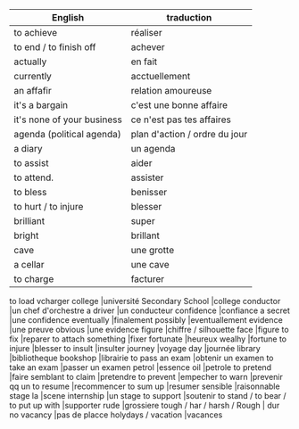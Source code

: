English | traduction
--------|-----------
to achieve |  réaliser
to end / to finish off  |   achever
actually |en fait
currently |acctuellement
an affafir |relation amoureuse
it's a bargain |c'est une bonne affaire
it's none of your business |ce n'est pas tes affaires
agenda (political agenda)  |plan d'action / ordre du jour
a diary |un agenda
to assist |aider 
to attend. |assister
to bless |benisser
to hurt / to injure |blesser
brilliant   |super
bright |brillant
cave |une grotte
a cellar |une cave
to charge |facturer 
to load vcharger
college |université
Secondary School |college
conductor |un chef d'orchestre
a driver |un conducteur
confidence |confiance 
a secret |une confidence
eventually |finalement
possibly |eventuallement
evidence |une preuve
obvious |une evidence
figure |chiffre / silhouette
face |figure
to fix |reparer
to attach something |fixer
fortunate |heureux
wealhy |fortune
to injure |blesser
to insult |insulter
journey |voyage
day |journée
library |bibliotheque
bookshop |librairie
to pass an exam |obtenir un examen
to take an exam |passer un examen
petrol |essence
oil |petrole
to pretend |faire semblant
to claim |pretendre
to prevent |empecher
to warn |prevenir qq un
to resume |recommencer
to sum up |resumer
sensible |raisonnable
stage la |scene
internship |un stage
to support |soutenir
to stand / to bear / to put up with |supporter
rude |grossiere
tough / har / harsh / Rough | dur
no vacancy |pas de placce
holydays / vacation  |vacances
